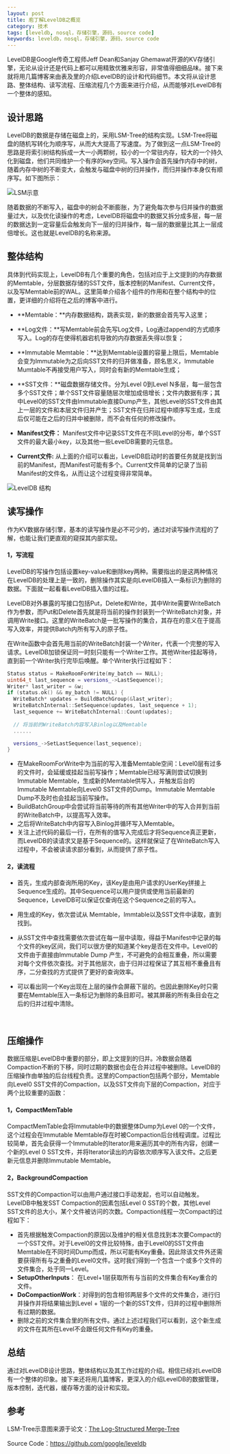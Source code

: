 ```yaml
---
layout: post
title: 庖丁解LevelDB之概览
category: 技术
tags: [leveldb, nosql，存储引擎，源码，source code]
keywords: leveldb，nosql，存储引擎，源码，source code
---
```


LevelDB是Google传奇工程师Jeff Dean和Sanjay Ghemawat开源的KV存储引擎，无论从设计还是代码上都可以用精致优雅来形容，非常值得细细品味。接下来就将用几篇博客来由表及里的介绍LevelDB的设计和代码细节。本文将从设计思路、整体结构、读写流程、压缩流程几个方面来进行介绍，从而能够对LevelDB有一个整体的感知。

## **设计思路**

LevelDB的数据是存储在磁盘上的，采用LSM-Tree的结构实现。LSM-Tree将磁盘的随机写转化为顺序写，从而大大提高了写速度。为了做到这一点LSM-Tree的思路是将索引树结构拆成一大一小两颗树，较小的一个常驻内存，较大的一个持久化到磁盘，他们共同维护一个有序的key空间。写入操作会首先操作内存中的树，随着内存中树的不断变大，会触发与磁盘中树的归并操作，而归并操作本身仅有顺序写。如下图所示：

![LSM示意](http://i.imgur.com/5mZcEt8.png)



随着数据的不断写入，磁盘中的树会不断膨胀，为了避免每次参与归并操作的数据量过大，以及优化读操作的考虑，LevelDB将磁盘中的数据又拆分成多层，每一层的数据达到一定容量后会触发向下一层的归并操作，每一层的数据量比其上一层成倍增长。这也就是LevelDB的名称来源。

## **整体结构**

具体到代码实现上，LevelDB有几个重要的角色，包括对应于上文提到的内存数据的Memtable，分层数据存储的SST文件，版本控制的Manifest、Current文件，以及写Memtable前的WAL。这里简单介绍各个组件的作用和在整个结构中的位置，更详细的介绍将在之后的博客中进行。

- **Memtable：**内存数据结构，跳表实现，新的数据会首先写入这里；

- **Log文件：**写Memtable前会先写Log文件，Log通过append的方式顺序写入。Log的存在使得机器宕机导致的内存数据丢失得以恢复；

- **Immutable Memtable：**达到Memtable设置的容量上限后，Memtable会变为Immutable为之后向SST文件的归并做准备，顾名思义，Immutable Mumtable不再接受用户写入，同时会有新的Memtable生成；

- **SST文件：**磁盘数据存储文件。分为Level 0到Level N多层，每一层包含多个SST文件；单个SST文件容量随层次增加成倍增长；文件内数据有序；其中Level0的SST文件由Immutable直接Dump产生，其他Level的SST文件由其上一层的文件和本层文件归并产生；SST文件在归并过程中顺序写生成，生成后仅可能在之后的归并中被删除，而不会有任何的修改操作。

- **Manifest文件：** Manifest文件中记录SST文件在不同Level的分布，单个SST文件的最大最小key，以及其他一些LevelDB需要的元信息。

- **Current文件:** 从上面的介绍可以看出，LevelDB启动时的首要任务就是找到当前的Manifest，而Manifest可能有多个。Current文件简单的记录了当前Manifest的文件名，从而让这个过程变得非常简单。


![LevelDB 结构](http://i.imgur.com/wGc3c2J.png)



## **读写操作**

作为KV数据存储引擎，基本的读写操作是必不可少的，通过对读写操作流程的了解，也能让我们更直观的窥探其内部实现。

#### **1，写流程**

LevelDB的写操作包括设置key-value和删除key两种。需要指出的是这两种情况在LevelDB的处理上是一致的，删除操作其实是向LevelDB插入一条标识为删除的数据。下面就一起看看LevelDB插入值的过程。

LevelDB对外暴露的写接口包括Put，Delete和Write，其中Write需要WriteBatch作为参数，而Put和Delete首先就是将当前的操作封装到一个WriteBatch对象，并调用Write接口。这里的WriteBatch是一批写操作的集合，其存在的意义在于提高写入效率，并提供Batch内所有写入的原子性。

在Write函数中会首先用当前的WriteBatch封装一个Writer，代表一个完整的写入请求。LevelDB加锁保证同一时刻只能有一个Writer工作。其他Writer挂起等待，直到前一个Writer执行完毕后唤醒。单个Writer执行过程如下：

```c++
Status status = MakeRoomForWrite(my_batch == NULL);
uint64_t last_sequence = versions_->LastSequence();
Writer* last_writer = &w;
if (status.ok() && my_batch != NULL) {
  WriteBatch* updates = BuildBatchGroup(&last_writer);
  WriteBatchInternal::SetSequence(updates, last_sequence + 1);
  last_sequence += WriteBatchInternal::Count(updates);
  
  // 将当前的WriteBatch内容写入Binlog以及Memtable
  ......

  versions_->SetLastSequence(last_sequence);
}
```

- 在MakeRoomForWrite中为当前的写入准备Memtable空间：Level0层有过多的文件时，会延缓或挂起当前写操作；Memtable已经写满则尝试切换到Immutable Memtable，生成新的Memtable供写入，并触发后台的Immutable Memtable向Level0 SST文件的Dump。Immutable Memtable Dump不及时也会挂起当前写操作。
- BuildBatchGroup中会尝试将当前等待的所有其他Writer中的写入合并到当前的WriteBatch中，以提高写入效率。
- 之后将WriteBatch中内容写入Binlog并循环写入Memtable。
- 关注上述代码的最后一行，在所有的值写入完成后才将Sequence真正更新，而LevelDB的读请求又是基于Sequence的。这样就保证了在WriteBatch写入过程中，不会被读请求部分看到，从而提供了原子性。

#### **2，读流程**

- 首先，生成内部查询所用的Key，该Key是由用户请求的UserKey拼接上Sequence生成的。其中Sequence可以用户提供或使用当前最新的Sequence，LevelDB可以保证仅查询在这个Sequence之前的写入。

- 用生成的Key，依次尝试从 Memtable，Immtable以及SST文件中读取，直到找到。

- 从SST文件中查找需要依次尝试在每一层中读取，得益于Manifest中记录的每个文件的key区间，我们可以很方便的知道某个key是否在文件中。Level0的文件由于直接由Immutable Dump 产生，不可避免的会相互重叠，所以需要对每个文件依次查找。对于其他层次，由于归并过程保证了其互相不重叠且有序，二分查找的方式提供了更好的查询效率。

- 可以看出同一个Key出现在上层的操作会屏蔽下层的。也因此删除Key时只需要在Memtable压入一条标记为删除的条目即可。被其屏蔽的所有条目会在之后的归并过程中清除。

  ​

## **压缩操作**

数据压缩是LevelDB中重要的部分，即上文提到的归并。冷数据会随着Compaction不断的下移，同时过期的数据也会在合并过程中被删除。LevelDB的压缩操作由单独的后台线程负责。这里的Compaction包括两个部分，Memtable向Level0 SST文件的Compaction，以及SST文件向下层的Compaction，对应于两个比较重要的函数：

#### **1，CompactMemTable**

CompactMemTable会将Immutable中的数据整体Dump为Level 0的一个文件，这个过程会在Immutable Memtable存在时被Compaction后台线程调度。过程比较简单，首先会获得一个Immutable的Iterator用来遍历其中的所有内容，创建一个新的Level 0  SST文件，并将Iterator读出的内容依次顺序写入该文件。之后更新元信息并删除Immutable Memtable。

#### **2，BackgroundCompaction**

SST文件的Compaction可以由用户通过接口手动发起，也可以自动触发。LevelDB中触发SST Compaction的因素包括Level 0 SST的个数，其他Level SST文件的总大小，某个文件被访问的次数。Compaction线程一次Compact的过程如下：

- 首先根据触发Compaction的原因以及维护的相关信息找到本次要Compact的一个SST文件。对于Level0的文件比较特殊，由于Level0的SST文件由Memtable在不同时间Dump而成，所以可能有Key重叠。因此除该文件外还需要获得所有与之重叠的Level0文件。这时我们得到一个包含一个或多个文件的文件集合，处于同一Level。
- **SetupOtherInputs**： 在Level+1层获取所有与当前的文件集合有Key重合的文件。
- **DoCompactionWork**：对得到的包含相邻两层多个文件的文件集合，进行归并操作并将结果输出到Level + 1层的一个新的SST文件，归并的过程中删除所有过期的数据。
- 删除之前的文件集合里的所有文件。通过上述过程我们可以看到，这个新生成的文件在其所在Level不会跟任何文件有Key的重叠。



## **总结**

通过对LevelDB设计思路，整体结构以及其工作过程的介绍。相信已经对LevelDB有一个整体的印象。接下来还将用几篇博客，更深入的介绍LevelDB的数据管理，版本控制，迭代器，缓存等方面的设计和实现。



## **参考**

LSM-Tree示意图来源于论文：[The Log-Structured Merge-Tree](http://www.cs.umb.edu/~poneil/lsmtree.pdf)

Source Code：https://github.com/google/leveldb





